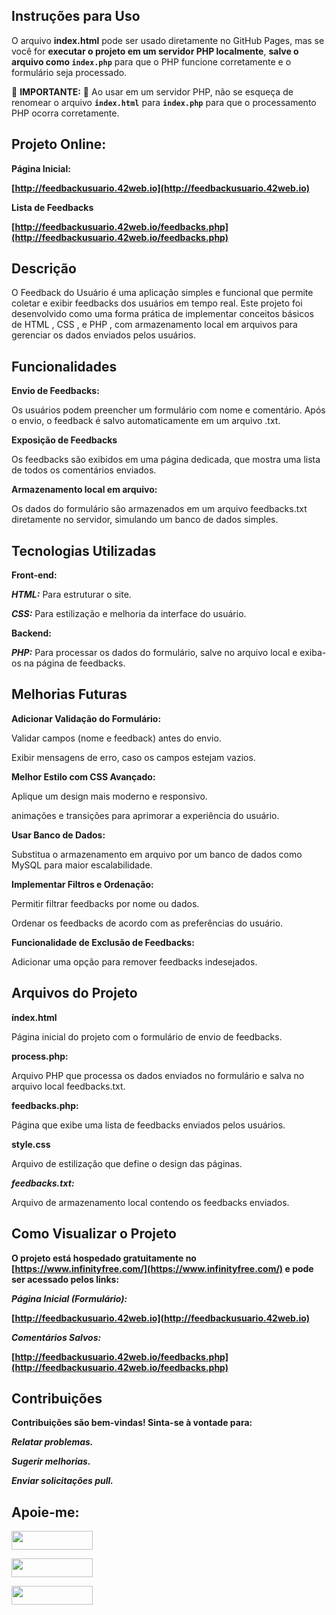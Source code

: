 ## Instruções para Uso

O arquivo **index.html** pode ser usado diretamente no GitHub Pages, mas se você for **executar o projeto em um servidor PHP localmente**, **salve o arquivo como `index.php`** para que o PHP funcione corretamente e o formulário seja processado. 

🚨 **IMPORTANTE:** 🚨 Ao usar em um servidor PHP, não se esqueça de renomear o arquivo **`index.html`** para **`index.php`** para que o processamento PHP ocorra corretamente.

## Projeto Online: ##

**Página Inicial:**

**[http://feedbackusuario.42web.io](http://feedbackusuario.42web.io)**

**Lista de Feedbacks**

**[http://feedbackusuario.42web.io/feedbacks.php](http://feedbackusuario.42web.io/feedbacks.php)**

## Descrição ##

O Feedback do Usuário é uma aplicação simples e funcional que permite coletar e exibir feedbacks dos usuários em tempo real. Este projeto foi desenvolvido como uma forma prática de implementar conceitos básicos de HTML , CSS , e PHP , com armazenamento local em arquivos para gerenciar os dados enviados pelos usuários.

## Funcionalidades ##

**Envio de Feedbacks:**

Os usuários podem preencher um formulário com nome e comentário.
Após o envio, o feedback é salvo automaticamente em um arquivo .txt.

**Exposição de Feedbacks**

Os feedbacks são exibidos em uma página dedicada, que mostra uma lista de todos os comentários enviados.

**Armazenamento local em arquivo:**

Os dados do formulário são armazenados em um arquivo feedbacks.txt diretamente no servidor, simulando um banco de dados simples.

## Tecnologias Utilizadas ##

**Front-end:**

***HTML:*** Para estruturar o site.

***CSS:*** Para estilização e melhoria da interface do usuário.

**Backend:**

***PHP:*** Para processar os dados do formulário, salve no arquivo local e exiba-os na página de feedbacks.

## Melhorias Futuras ##

**Adicionar Validação do Formulário:**

Validar campos (nome e feedback) antes do envio.

Exibir mensagens de erro, caso os campos estejam vazios.

**Melhor Estilo com CSS Avançado:**

Aplique um design mais moderno e responsivo.

animações e transições para aprimorar a experiência do usuário.

**Usar Banco de Dados:**

Substitua o armazenamento em arquivo por um banco de dados como MySQL para maior escalabilidade.

**Implementar Filtros e Ordenação:**

Permitir filtrar feedbacks por nome ou dados.

Ordenar os feedbacks de acordo com as preferências do usuário.

**Funcionalidade de Exclusão de Feedbacks:**

Adicionar uma opção para remover feedbacks indesejados.

## Arquivos do Projeto ##

**índex.html**

Página inicial do projeto com o formulário de envio de feedbacks.

**process.php:**

Arquivo PHP que processa os dados enviados no formulário e salva no arquivo local feedbacks.txt.

**feedbacks.php:**

Página que exibe uma lista de feedbacks enviados pelos usuários.

**style.css**

Arquivo de estilização que define o design das páginas.

***feedbacks.txt:***

Arquivo de armazenamento local contendo os feedbacks enviados.

## Como Visualizar o Projeto ##

**O projeto está hospedado gratuitamente no [https://www.infinityfree.com/](https://www.infinityfree.com/) e pode ser acessado pelos links:**

***Página Inicial (Formulário):***

**[http://feedbackusuario.42web.io](http://feedbackusuario.42web.io)**

***Comentários Salvos:*** 

**[http://feedbackusuario.42web.io/feedbacks.php](http://feedbackusuario.42web.io/feedbacks.php)**

## Contribuições ##

**Contribuições são bem-vindas! Sinta-se à vontade para:**

***Relatar problemas.***

***Sugerir melhorias.***

***Enviar solicitações pull.***

## Apoie-me:

<a href="https://buymeacoffee.com/antonio13" target="_blank"><img loading="lazy" src="https://img.buymeacoffee.com/button-api/?text=Buy%20me%20a%20coffee&emoji=&slug=seu_nome_de_usuario&button_colour=FFDD00&font_colour=000000&font_family=Cookie&outline_colour=000000&coffee_colour=ffffff" width="130" height="30"></a>

<a href="https://www.paypal.com/donate/?hosted_button_id=DN574F28FYUNG" target="_blank"><img loading="lazy" src="https://upload.wikimedia.org/wikipedia/commons/b/b5/PayPal.svg" width="130" height="30"></a>

<a href="https://github.com/sponsors/Ninja1375" target="_blank"><img loading="lazy" src="https://img.shields.io/badge/-Sponsor-ea4aaa?style=for-the-badge&logo=github&logoColor=white" width="130" height="30"></a>

